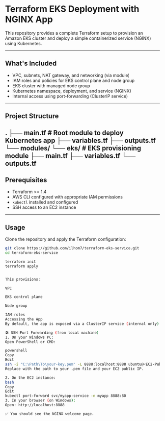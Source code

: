 # Terraform EKS Deployment with NGINX App

This repository provides a complete Terraform setup to provision an Amazon EKS cluster and deploy a simple containerized service (NGINX) using Kubernetes.

---

## What's Included

- VPC, subnets, NAT gateway, and networking (via module)
- IAM roles and policies for EKS control plane and node group
- EKS cluster with managed node group
- Kubernetes namespace, deployment, and service (NGINX)
- Internal access using port-forwarding (ClusterIP service)

---

## Project Structure

.
├── main.tf # Root module to deploy Kubernetes app
├── variables.tf
├── outputs.tf
└── modules/
└── eks/ # EKS provisioning module
├── main.tf
├── variables.tf
└── outputs.tf
---

## Prerequisites

- Terraform >= 1.4
- AWS CLI configured with appropriate IAM permissions
- `kubectl` installed and configured
- SSH access to an EC2 instance

---

## Usage

Clone the repository and apply the Terraform configuration:

```bash
git clone https://github.com/ilhom7/terraform-eks-service.git
cd terraform-eks-service

terraform init
terraform apply


This provisions:

VPC

EKS control plane

Node group

IAM roles
Accessing the App
By default, the app is exposed via a ClusterIP service (internal only).

🛠 SSH Port Forwarding (from local machine)
1. On your Windows PC:
Open PowerShell or CMD:

powershell
Copy
Edit
ssh -i "C:\Path\To\your-key.pem" -L 8888:localhost:8888 ubuntu@<EC2-Public-IP>
Replace with the path to your .pem file and your EC2 public IP.

2. On the EC2 instance:
bash
Copy
Edit
kubectl port-forward svc/myapp-service -n myapp 8888:80
3. In your browser (on Windows):
Open: http://localhost:8888

✅ You should see the NGINX welcome page.